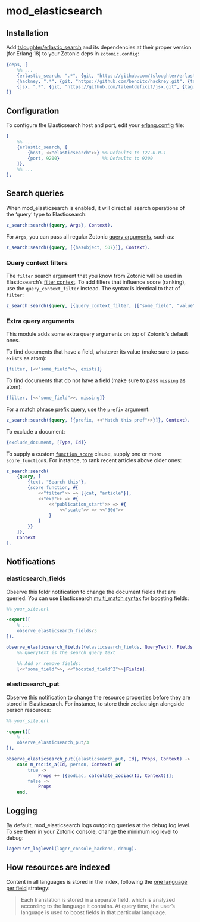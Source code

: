 mod_elasticsearch
=================

Installation
------------

Add [tsloughter/erlastic_search](https://github.com/tsloughter/erlastic_search) and its
dependencies at their proper version (for Erlang 18) to your Zotonic deps in `zotonic.config`:

```erlang
{deps, [
    %% ...
    {erlastic_search, ".*", {git, "https://github.com/tsloughter/erlastic_search.git", {tag, "master"}}},
    {hackney, ".*", {git, "https://github.com/benoitc/hackney.git", {tag, "1.6.1"}}},
    {jsx, ".*", {git, "https://github.com/talentdeficit/jsx.git", {tag, "2.8.0"}}}      
]}
```

Configuration
-------------

To configure the Elasticsearch host and port, edit your 
[erlang.config](http://docs.zotonic.com/en/latest/ref/configuration/zotonic-configuration.html)
file:

```erlang
[
    %% ...
    {erlastic_search, [
        {host, <<"elasticsearch">>} %% Defaults to 127.0.0.1
        {port, 9200}                %% Defaults to 9200
    ]},
    %% ...
].
```

Search queries
--------------

When mod_elasticsearch is enabled, it will direct all search operations of the 
‘query’ type to Elasticsearch:

```erlang
z_search:search({query, Args}, Context).
```

For `Args`, you can pass all regular Zotonic [query arguments](http://docs.zotonic.com/en/latest/developer-guide/search.html#query-arguments),
such as:

```erlang
z_search:search({query, [{hasobject, 507}]}, Context).
````

### Query context filters

The `filter` search argument that you know from Zotonic will be used in
Elasticsearch’s [filter context](https://www.elastic.co/guide/en/elasticsearch/reference/current/query-filter-context.html).
To add filters that influence score (ranking), use the `query_context_filter`
instead. The syntax is identical to that of `filter`:

```erlang
z_search:search({query, [{query_context_filter, [["some_field", "value"]]}]}, Context).
```

### Extra query arguments

This module adds some extra query arguments on top of Zotonic’s default ones.

To find documents that have a field, whatever its value (make sure to pass 
`exists` as atom): 

```erlang
{filter, [<<"some_field">>, exists]}
```

To find documents that do not have a field (make sure to pass `missing` as 
atom): 

```erlang
{filter, [<<"some_field">>, missing]}
````

For a [match phrase prefix query](https://www.elastic.co/guide/en/elasticsearch/reference/current/query-dsl-match-query-phrase-prefix.html),
use the `prefix` argument:

```erlang
z_search:search({query, [{prefix, <<"Match this pref">>}]}, Context).
```

To exclude a document:

```erlang
{exclude_document, [Type, Id]}
```

To supply a custom [`function_score`](https://www.elastic.co/guide/en/elasticsearch/reference/current/query-dsl-function-score-query.html) 
clause, supply one or more `score_function`s. For instance, to rank recent
articles above older ones:

```erlang
z_search:search(
    {query, [
        {text, "Search this"},
        {score_function, #{
            <<"filter">> => [{cat, "article"}],
            <<"exp">> => #{
                <<"publication_start">> => #{
                    <<"scale">> => <<"30d">>
                }
            }
        }}
    ]},
    Context
).
```

Notifications
-------------

### elasticsearch_fields

Observe this foldr notification to change the document fields that are queried.
You can use Elasticsearch [multi_match syntax](https://www.elastic.co/guide/en/elasticsearch/reference/current/query-dsl-multi-match-query.html)
for boosting fields:

```erlang
%% your_site.erl

-export([
    % ...
    observe_elasticsearch_fields/3
]).

observe_elasticsearch_fields({elasticsearch_fields, QueryText}, Fields, Context) ->
    %% QueryText is the search query text

    %% Add or remove fields: 
    [<<"some_field">>, <<"boosted_field^2">>|Fields].   
```

### elasticsearch_put

Observe this notification to change the resource properties before they are
stored in Elasticsearch. For instance, to store their zodiac sign alongside 
person resources:

```erlang
%% your_site.erl

-export([
    % ...
    observe_elasticsearch_put/3
]).

observe_elasticsearch_put({elasticsearch_put, Id}, Props, Context) ->
    case m_rsc:is_a(Id, person, Context) of
        true ->
            Props ++ [{zodiac, calculate_zodiac(Id, Context)}];
        false ->
            Props
    end.
```

Logging
-------

By default, mod_elasticsearch logs outgoing queries at the debug log level. To
see them in your Zotonic console, change the minimum log level to debug:

```erlang
lager:set_loglevel(lager_console_backend, debug).
```

How resources are indexed
-------------------------

Content in all languages is stored in the index, following the 
[one language per field](https://www.elastic.co/guide/en/elasticsearch/guide/current/one-lang-fields.html)
strategy: 

> Each translation is stored in a separate field, which is analyzed according to
> the language it contains. At query time, the user’s language is used to boost
> fields in that particular language.
